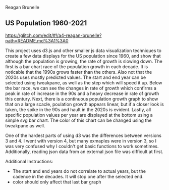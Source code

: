 
Reagan Brunelle

## US Population 1960-2021

https://glitch.com/edit/#!/a4-reagan-brunelle?path=README.md%3A1%3A0

This project uses d3.js and other smaller js data visualization techniques to create a few data displays for the US population since 1960, and show that although the population is growing, the rate of growth is slowing down. The first is a bar chart race of the population growth in each decade. It is noticable that the 1990s grows faster than the others. Also not that the 2020s uses mostly predicted values. The start and end year can be selected using tweakpane, as well as the step which will speed it up. Below the bar race, we can see the changes in rate of growth which confirms a peak in rate of increase in the 90s and a heavy decrease in rate of growth this century. Next, there is a continuous population growth graph to show that on a large scacle, poulation growth appears linear, but if a closer look is taken, the spike in the 90s and hault in the 2020s is evident. Lastly, all specific population values per year are displayed at the bottom using a simple svg bar chart. The color of this chart can be changed using the tweakpane as well.

One of the hardest parts of using d3 was the differences between versions 3 and 4. I went with version 4, but many exmaples were in version 3, so I was very confused why I couldn't get basic functions to work sometimes. Additionally, reading json data from an external json file was difficult at first.

Additional Instructions:
- The start and end years do not correlate to actual years, but the cadence in the decades. It will stop one after the selected end. 
- color should only affect that last bar graph